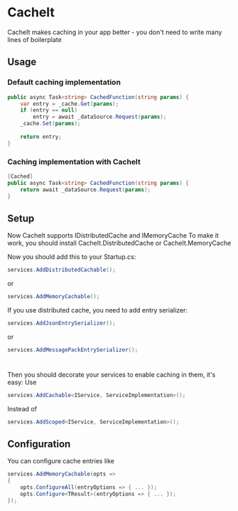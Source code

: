 # CacheIt
CacheIt makes caching in your app better - you don't need to write many lines of boilerplate

## Usage
### Default caching implementation
```c#
public async Task<string> CachedFunction(string params) {
    var entry = _cache.Get(params);
    if (entry == null)
        entry = await _dataSource.Request(params);
    _cache.Set(params);
    
    return entry;
}
```
### Caching implementation with CacheIt
```c#
[Cached]
public async Task<string> CachedFunction(string params) {
    return await _dataSource.Request(params);
}
```
## Setup
Now CacheIt supports IDistributedCache and IMemoryCache
To make it work, you should install CacheIt.DistributedCache or CacheIt.MemoryCache

Now you should add this to your Startup.cs:
```c#
services.AddDistributedCachable();
```
or
```c#
services.AddMemoryCachable();
```

If you use distributed cache, you need to add entry serializer:
```c#
services.AddJsonEntrySerializer();
```
or
```c#
services.AddMessagePackEntrySerializer();
```
#
Then you should decorate your services to enable caching in them, it's easy:
Use
```c#
services.AddCachable<IService, ServiceImplementation>();
```
Instead of
```c#
services.AddScoped<IService, ServiceImplementation>();
```
## Configuration
You can configure cache entries like
```c#
services.AddMemoryCachable(opts => 
{
    opts.ConfigureAll(entryOptions => { ... });
    opts.Configure<TResult>(entryOptions => { ... });
});
```
